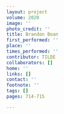 ```yaml
---
layout: project
volume: 2020
image: ''
photo_credit: ''
title: Brandon Boan
first_performed: ''
place: ''
times_performed: ''
contributor: TILDE
collaborators: []
home: ''
links: []
contact: ''
footnote: ''
tags: []
pages: 714-715

---
```




